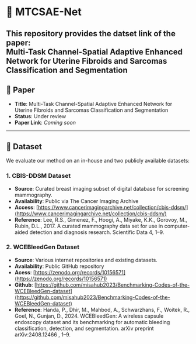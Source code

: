 # 🧠 MTCSAE-Net

This repository provides the **datset link** of the paper:  
**Multi-Task Channel-Spatial Adaptive Enhanced Network for Uterine Fibroids and Sarcomas Classification and Segmentation**
---

## 📄 Paper

- **Title**: Multi-Task Channel-Spatial Adaptive Enhanced Network for Uterine Fibroids and Sarcomas Classification and Segmentation  
- **Status**: Under review  
- **Paper Link**: *Coming soon*

---

## 📁 Dataset

We evaluate our method on an in-house and two publicly available datasets:

### 1. **CBIS-DDSM Dataset**
- **Source**:  Curated breast imaging subset of digital database for screening mammography.  
- **Availability**: Public via The Cancer Imaging Archive 
- **Access**: [https://www.cancerimagingarchive.net/collection/cbis-ddsm/](https://www.cancerimagingarchive.net/collection/cbis-ddsm/)  
- **Reference**: Lee, R.S., Gimenez, F., Hoogi, A., Miyake, K.K., Gorovoy, M., Rubin, D.L., 2017. A curated mammography data set for use in computer-aided detection and diagnosis research. Scientific Data 4, 1–9.

### 2. **WCEBleedGen Dataset**
- **Source**: Various internet repositories and existing datasets.
- **Availability**: Public GitHub repository
- **Acess**: [https://zenodo.org/records/10156571](https://zenodo.org/records/10156571)
- **Github**: [https://github.com/misahub2023/Benchmarking-Codes-of-the-WCEBleedGen-dataset](https://github.com/misahub2023/Benchmarking-Codes-of-the-WCEBleedGen-dataset)  
- **Reference**: Handa, P., Dhir, M., Mahbod, A., Schwarzhans, F., Woitek, R., Goel, N., Gunjan, D., 2024. WCEBleedGen: A wireless capsule endoscopy dataset and its benchmarking for automatic bleeding classification, detection, and segmentation. arXiv preprint arXiv:2408.12466 , 1–9.
